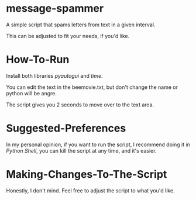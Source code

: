 # message-spammer
A simple script that spams letters from text in a given interval.

This can be adjusted to fit your needs, if you'd like.

# How-To-Run
Install both libraries *pyautogui* and *time*.

You can edit the text in the beemovie.txt, but don't change the name or python will be angre.

The script gives you 2 seconds to move over to the text area.

# Suggested-Preferences

In my personal opinion, if you want to run the script, I recommend doing it in *Python Shell*, you can kill the script at any time, and it's easier.

# Making-Changes-To-The-Script

Honestly, I don't mind. Feel free to adjust the script to what you'd like.
